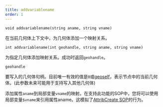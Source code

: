 ```yaml
---
title: addvariablename
order: 1
---
```


`void addvariablename(string aname, string vname)`

在当前几何体上下文中，为几何体添加一个映射关系。

`int addvariablename(int geohandle, string aname, string vname)`

为指定几何体添加映射关系。成功时返回`geohandle`。

`geohandle`

要写入的几何体句柄。目前唯一有效的值是`0`或[geoself](/zh-cn/houdini-vex/geometry/geoself "返回当前几何体的句柄")，表示节点中的当前几何体。(此参数未来可能用于支持写入其他几何体)

添加属性`aname`到局部变量`vname`的映射。在支持此功能的SOP中，您将可以使用局部变量`$vname`来引用属性aname。这模拟了[AttribCreate SOP](../../nodes/sop/attribcreate.html "添加或编辑用户定义属性")的行为。
